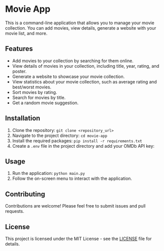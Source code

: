 # Movie App

This is a command-line application that allows you to manage your movie collection. You can add movies, view details, generate a website with your movie list, and more.

## Features

* Add movies to your collection by searching for them online.
* View details of movies in your collection, including title, year, rating, and poster.
* Generate a website to showcase your movie collection.
* View statistics about your movie collection, such as average rating and best/worst movies.
* Sort movies by rating.
* Search for movies by title.
* Get a random movie suggestion.

## Installation

1. Clone the repository: `git clone <repository_url>`
2. Navigate to the project directory: `cd movie-app`
3. Install the required packages: `pip install -r requirements.txt`
4. Create a `.env` file in the project directory and add your OMDb API key:

## Usage

1. Run the application: `python main.py`
2. Follow the on-screen menu to interact with the application.

## Contributing

Contributions are welcome! Please feel free to submit issues and pull requests.

## License

This project is licensed under the MIT License - see the [LICENSE](LICENSE) file for details.